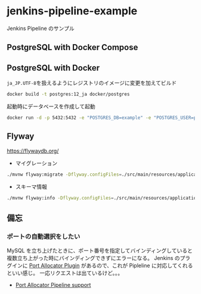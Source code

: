 # jenkins-pipeline-example
Jenkins Pipeline のサンプル

## PostgreSQL with Docker Compose


## PostgreSQL with Docker

`ja_JP.UTF-8`を扱えるようにレジストリのイメージに変更を加えてビルド

```bash
docker build -t postgres:12_ja docker/postgres
```

起動時にデータベースを作成して起動

```bash
docker run -d -p 5432:5432 -e "POSTGRES_DB=example" -e "POSTGRES_USER=postgres" -e "POSTGRES_PASSWORD=password" -e "POSTGRES_INITDB_ARGS=--encoding=UTF-8 --lc-collate=C --lc-ctype=ja_JP.UTF-8" postgres:12_ja
```

## Flyway

https://flywaydb.org/

* マイグレーション

```bash
./mvnw flyway:migrate -Dflyway.configFiles=./src/main/resources/application.properties
```

* スキーマ情報

```bash
./mvnw flyway:info -Dflyway.configFiles=./src/main/resources/application.properties
```

## 備忘

### ポートの自動選択をしたい

MySQL を立ち上げたときに、ポート番号を指定してバインディングしていると複数立ち上がった時にバインディングできずにエラーになる。
Jenkins のプラグインに [Port Allocator Plugin](https://wiki.jenkins.io/display/JENKINS/Port+Allocator+Plugin) があるので、これが Pipleline に対応してくれるといい感じ。
一応リクエストは出ているけど。。。

* [Port Allocator Pipeline support](https://issues.jenkins-ci.org/browse/JENKINS-31449)
